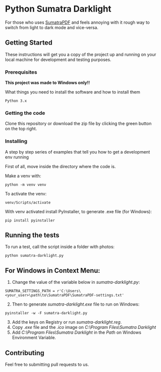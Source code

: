 # Python Sumatra Darklight

For those who uses [SumatraPDF](https://www.sumatrapdfreader.org/free-pdf-reader) and feels annoying with it rough way to switch from light to dark mode and vice-versa. 

## Getting Started

These instructions will get you a copy of the project up and running on your local machine for development and testing purposes.

### Prerequisites
**This project was made to  Windows only!!**

What things you need to install the software and how to install them

```
Python 3.x
```
### Getting the code

Clone this repository or download the zip file by clicking the green button on the top right. 

### Installing

A step by step series of examples that tell you how to get a development env running

First of all, move inside the directory where the code is.

Make a venv with:
```
python -m venv venv
```

To activate the venv:
```
venv/Scripts/activate
```

With venv activated install PyInstaller, to generate .exe file (for Windows):

```
pip install pyinstaller
```

## Running the tests

To run a test, call the script inside a folder with photos:

```
python sumatra-darklight.py
```

## For Windows in Context Menu:

1. Change the value of the variable below in *sumatra-darklight.py*:
```
SUMATRA_SETTINGS_PATH = r'C:\Users\<your_user>\path\to\SumatraPDF\SumatraPDF-settings.txt'
```

2. Then to generate *sumatra-darklight.exe* file to run on Windows:

```
pyinstaller -w -F sumatra-darklight.py
```

3. Add the keys on Registry or run *sumatra-darklight.reg*.
4. Copy *.exe* file and the *.ico* image on *C:\Program Files\Sumatra Darklight*
5. Add *C:\Program Files\Sumatra Darklight* in the *Path* on Windows Environment Variable.

## Contributing

Feel free to submitting pull requests to us.
